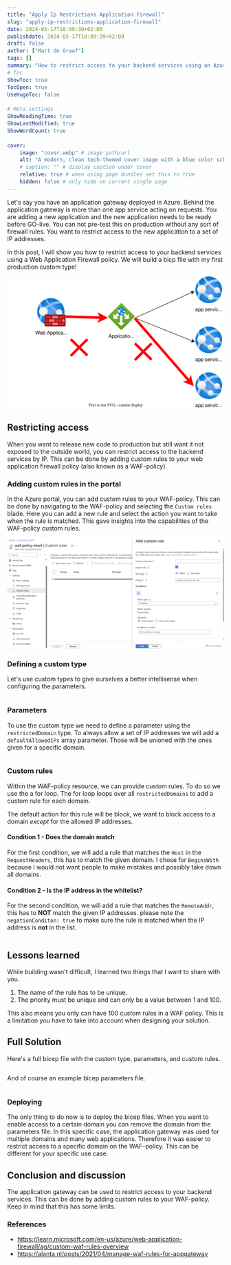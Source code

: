 ```yaml
---
title: "Apply Ip Restrictions Application Firewall"
slug: "apply-ip-restrictions-application-firewall"
date: 2024-05-17T18:09:39+02:00
publishdate: 2024-05-17T18:09:39+02:00
draft: false
author: ["Mart de Graaf"]
tags: []
summary: "How to restrict access to your backend services using an Azure Application Gateway and a Web Application Firewall policy. This post will show you how to add custom rules to your WAF-policy to restrict access to your backend services by IP address"
# Toc
ShowToc: true
TocOpen: true
UseHugoToc: false

# Meta settings
ShowReadingTime: true
ShowLastModified: true
ShowWordCount: true

cover:
    image: "cover.webp" # image path/url
    alt: "A modern, clean tech-themed cover image with a blue color scheme. The image features a digital wall composed of glowing blue circuitry patterns, symbolizing protection. Behind this digital wall, there is a crown, glowing with a soft blue light, representing an application firewall." # alt text
    # caption: "" # display caption under cover
    relative: true # when using page bundles set this to true
    hidden: false # only hide on current single page
---
```


Let's say you have an application gateway deployed in Azure. Behind the application gateway is more than one app service acting on requests. You are adding a new application and the new application needs to be ready before GO-live. You can not pre-test this on production without any sort of firewall rules. You want to restrict access to the new application to a set of IP addresses.

In this post, I will show you how to restrict access to your backend services using a Web Application Firewall policy. We will build a bicp file with my first production custom type!

![Architecture of an application gatway in front of multiple app services](appgateway.drawio.svg#center "Example Azure infrastructure")

## Restricting access

When you want to release new code to production but still want it not exposed to the outside world, you can restrict access to the backend services by IP. This can be done by adding custom rules to your web application firewall policy (also known as a WAF-policy).

### Adding custom rules in the portal

In the Azure portal, you can add custom rules to your WAF-policy. This can be done by navigating to the WAF-policy and selecting the `Custom rules` blade. Here you can add a new rule and select the action you want to take when the rule is matched. This gave insights into the capabilities of the WAF-policy custom rules.

![Showing custom policies of a WAF policy in the Azure Portal](application-gateway-portal.png#center "Custom policies of a WAF policy in the Azure Portal")

### Defining a custom type

Let's use custom types to give ourselves a better intellisense when configuring the parameters.

```bicep {linenos=table,file="WAFPolicyExclusions.bicep",fileLines="1-6"}
```

### Parameters

To use the custom type we need to define a parameter using the `restrictedDomain` type. To always allow a set of IP addresses we will add a `defaultAllowedIPs` array parameter. Those will be unioned with the ones given for a specific domain.

```bicep {linenos=table,file="WAFPolicyExclusions.bicep",fileLines="11-14"}
```

### Custom rules

Within the WAF-policy resource, we can provide custom rules. To do so we use the a for loop. The for loop loops over all `restrictedDomains` to add a custom rule for each domain.

The default action for this rule will be block, we want to block access to a domain _except_ for the allowed IP addresses.

#### Condition 1 - Does the domain match

For the first condition, we will add a rule that matches the `Host` in the `RequestHeaders`, this has to match the given domain. I chose for `BeginsWith` because I would not want people to make mistakes and possibly take down all domains.

#### Condition 2 - Is the IP address in the whitelist?

For the second condition, we will add a rule that matches the `RemoteAddr`, this has to **NOT** match the given IP addresses.
please note the `negationConditon: true` to make sure the rule is matched when the IP address is **not** in the list.

```bicep {linenos=table,file="WAFPolicyExclusions.bicep",fileLines="21-55"}
```

## Lessons learned

While building wasn't difficult, I learned two things that I want to share with you.

1. The name of the rule has to be unique.
1. The priority must be unique and can only be a value between 1 and 100.

This also means you only can have 100 custom rules in a WAF policy. This is a limitation you have to take into account when designing your solution.

## Full Solution

Here's a full bicep file with the custom type, parameters, and custom rules.

```bicep {linenos=table,file="WAFPolicyExclusions.bicep"}
```

And of course an example bicep parameters file.

```bicep {linenos=table,file="WAFPolicyExclusions.bicepparam"}
```

### Deploying

The only thing to do now is to deploy the bicep files. When you want to enable access to a certain domain you can remove the domain from the parameters file. In this specific case, the application gateway was used for multiple domains and many web applications. Therefore it was easier to restrict access to a specific domain on the WAF-policy. This can be different for your specific use case.

## Conclusion and discussion

The application gateway can be used to restrict access to your backend services. This can be done by adding custom rules to your WAF-policy. Keep in mind that this has some limits.


### References

- https://learn.microsoft.com/en-us/azure/web-application-firewall/ag/custom-waf-rules-overview
- https://alanta.nl/posts/2021/04/manage-waf-rules-for-appgateway
